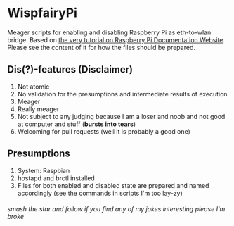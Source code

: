 # WispfairyPi
Meager scripts for enabling and disabling Raspberry Pi as eth-to-wlan bridge. Based on [the very tutorial on Raspberry Pi Documentation Website][1]. Please see the content of it for how the files should be prepared. 

## Dis(?)-features (Disclaimer)
1. Not atomic
2. No validation for the presumptions and intermediate results of execution
3. Meager
4. Really meager
5. Not subject to any judging because I am a loser and noob and not good at computer and stuff (**bursts into tears**)
101. Welcoming for pull requests (well it is probably a good one)

## Presumptions
1. System: Raspbian
2. hostapd and brctl installed
3. Files for both enabled and disabled state are prepared and named accordingly (see the commands in scripts I'm too lay-zy)

###### smash the star and follow if you find any of my jokes interesting please I'm broke

[1]:https://www.raspberrypi.org/documentation/configuration/wireless/access-point.md
